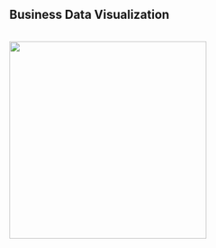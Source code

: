 ## Business Data Visualization


<br/>
<img src="BVD/1.png" align="center" width="350"> <br/>
<br/>
